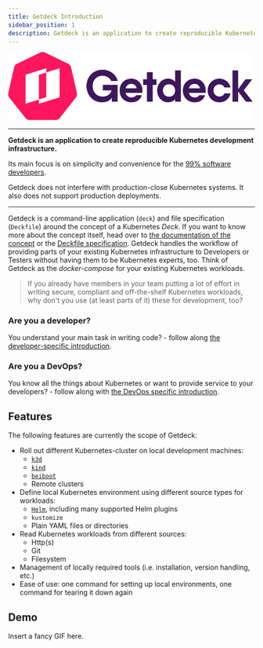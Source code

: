 ```yaml
---
title: Getdeck Introduction
sidebar_position: 1
description: Getdeck is an application to create reproducible Kubernetes development infrastructure
---
```


<div class="text--center">
    <img src="/img/getdeck-logo.png" alt="Getdeck Logo" width="500"/>
</div>
<hr/>

<b>Getdeck is an application to create reproducible Kubernetes development infrastructure.</b>

Its main focus is on simplicity and convenience for the [99% software developers](https://future.com/software-development-building-for-99-developers/).  

Getdeck does not interfere with production-close Kubernetes systems. It also does not support production deployments.

<hr/>

Getdeck is a command-line application (`deck`) and file specification (`Deckfile`) around the concept of a 
Kubernetes _Deck_. If you want to know more about the concept itself, head over 
to [the documentation of the concept](/docs/overview/what-is-a-deck) or the [Deckfile specification](/docs/deckfile-specs).
Getdeck handles the workflow of providing parts of your existing Kubernetes infrastructure to Developers or
Testers without having them to be Kubernetes experts, too. Think of Getdeck as the _docker-compose_ for your
existing Kubernetes workloads.

> If you already have members in your team putting a lot of effort in writing secure, compliant and off-the-shelf
> Kubernetes workloads, why don't you use (at least parts of it) these for development, too?

### Are you a developer?
You understand your main task in writing code? - follow along [the developer-specific introduction](/docs/overview/introduction-for-developers/).


### Are you a DevOps?
You know all the things about Kubernetes or want to provide service to your developers? - 
follow along with [the DevOps specific introduction](/docs/overview/introduction-for-devops/).



## Features

The following features are currently the scope of Getdeck:
* Roll out different Kubernetes-cluster on local development machines: 
  * [`k3d`](https://k3d.io)
  * [`kind`](https://kind.sigs.k8s.io/)
  * [`beiboot`](/beiboot/)
  * Remote clusters
* Define local Kubernetes environment using different source types for workloads:
  * [`Helm`](https://helm.sh/), including many supported Helm plugins
  * `kustomize`
  * Plain YAML files or directories
* Read Kubernetes workloads from different sources:
  * Http(s)
  * Git
  * Filesystem
* Management of locally required tools (i.e. installation, version handling, etc.)
* Ease of use: one command for setting up local environments, one command for tearing it down again 

## Demo
Insert a fancy GIF here.
